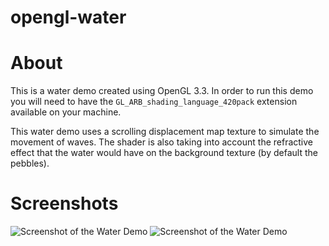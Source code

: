 opengl-water
============

# About

This is a water demo created using OpenGL 3.3. In order to run this demo you
will need to have the `GL_ARB_shading_language_420pack` extension available
on your machine.

This water demo uses a scrolling displacement map texture to simulate the
movement of waves. The shader is also taking into account the refractive
effect that the water would have on the background texture (by default the
pebbles).

# Screenshots

![Screenshot of the Water Demo](http://i.imgur.com/3s5Ap1a.jpg)
![Screenshot of the Water Demo](http://i.imgur.com/7c81xl7.jpg)
